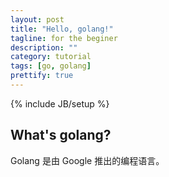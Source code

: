 ```yaml
---
layout: post
title: "Hello, golang!"
tagline: for the beginer
description: ""
category: tutorial
tags: [go, golang]
prettify: true
---
```

{% include JB/setup %}

## What's golang?

Golang 是由 Google 推出的编程语言。

